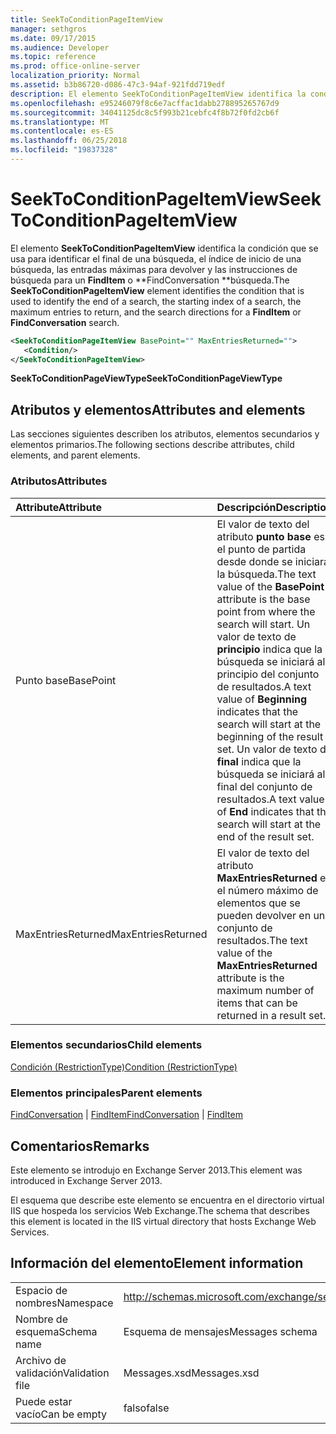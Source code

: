 ```yaml
---
title: SeekToConditionPageItemView
manager: sethgros
ms.date: 09/17/2015
ms.audience: Developer
ms.topic: reference
ms.prod: office-online-server
localization_priority: Normal
ms.assetid: b3b86720-d086-47c3-94af-921fdd719edf
description: El elemento SeekToConditionPageItemView identifica la condición que se usa para identificar el final de una búsqueda, el índice de inicio de una búsqueda, las entradas máximas para devolver y las instrucciones de búsqueda para una búsqueda FindItem o FindConversation.
ms.openlocfilehash: e95246079f8c6e7acffac1dabb278895265767d9
ms.sourcegitcommit: 34041125dc8c5f993b21cebfc4f8b72f0fd2cb6f
ms.translationtype: MT
ms.contentlocale: es-ES
ms.lasthandoff: 06/25/2018
ms.locfileid: "19837328"
---
```

# <a name="seektoconditionpageitemview"></a><span data-ttu-id="2dec9-103">SeekToConditionPageItemView</span><span class="sxs-lookup"><span data-stu-id="2dec9-103">SeekToConditionPageItemView</span></span>

<span data-ttu-id="2dec9-104">El elemento **SeekToConditionPageItemView** identifica la condición que se usa para identificar el final de una búsqueda, el índice de inicio de una búsqueda, las entradas máximas para devolver y las instrucciones de búsqueda para un **FindItem** o **FindConversation **búsqueda.</span><span class="sxs-lookup"><span data-stu-id="2dec9-104">The **SeekToConditionPageItemView** element identifies the condition that is used to identify the end of a search, the starting index of a search, the maximum entries to return, and the search directions for a **FindItem** or **FindConversation** search.</span></span> 
  
```XML
<SeekToConditionPageItemView BasePoint="" MaxEntriesReturned="">
   <Condition/>
</SeekToConditionPageItemView>
```

 <span data-ttu-id="2dec9-105">**SeekToConditionPageViewType**</span><span class="sxs-lookup"><span data-stu-id="2dec9-105">**SeekToConditionPageViewType**</span></span>
## <a name="attributes-and-elements"></a><span data-ttu-id="2dec9-106">Atributos y elementos</span><span class="sxs-lookup"><span data-stu-id="2dec9-106">Attributes and elements</span></span>

<span data-ttu-id="2dec9-107">Las secciones siguientes describen los atributos, elementos secundarios y elementos primarios.</span><span class="sxs-lookup"><span data-stu-id="2dec9-107">The following sections describe attributes, child elements, and parent elements.</span></span>
  
### <a name="attributes"></a><span data-ttu-id="2dec9-108">Atributos</span><span class="sxs-lookup"><span data-stu-id="2dec9-108">Attributes</span></span>

|<span data-ttu-id="2dec9-109">**Attribute**</span><span class="sxs-lookup"><span data-stu-id="2dec9-109">**Attribute**</span></span>|<span data-ttu-id="2dec9-110">**Descripción**</span><span class="sxs-lookup"><span data-stu-id="2dec9-110">**Description**</span></span>|
|:-----|:-----|
|<span data-ttu-id="2dec9-111">Punto base</span><span class="sxs-lookup"><span data-stu-id="2dec9-111">BasePoint</span></span>  <br/> |<span data-ttu-id="2dec9-112">El valor de texto del atributo **punto base** es el punto de partida desde donde se iniciará la búsqueda.</span><span class="sxs-lookup"><span data-stu-id="2dec9-112">The text value of the **BasePoint** attribute is the base point from where the search will start.</span></span> <span data-ttu-id="2dec9-113">Un valor de texto de **principio** indica que la búsqueda se iniciará al principio del conjunto de resultados.</span><span class="sxs-lookup"><span data-stu-id="2dec9-113">A text value of **Beginning** indicates that the search will start at the beginning of the result set.</span></span> <span data-ttu-id="2dec9-114">Un valor de texto de **final** indica que la búsqueda se iniciará al final del conjunto de resultados.</span><span class="sxs-lookup"><span data-stu-id="2dec9-114">A text value of **End** indicates that the search will start at the end of the result set.</span></span>  <br/> |
|<span data-ttu-id="2dec9-115">MaxEntriesReturned</span><span class="sxs-lookup"><span data-stu-id="2dec9-115">MaxEntriesReturned</span></span>  <br/> |<span data-ttu-id="2dec9-116">El valor de texto del atributo **MaxEntriesReturned** es el número máximo de elementos que se pueden devolver en un conjunto de resultados.</span><span class="sxs-lookup"><span data-stu-id="2dec9-116">The text value of the **MaxEntriesReturned** attribute is the maximum number of items that can be returned in a result set.</span></span>  <br/> |
   
### <a name="child-elements"></a><span data-ttu-id="2dec9-117">Elementos secundarios</span><span class="sxs-lookup"><span data-stu-id="2dec9-117">Child elements</span></span>

[<span data-ttu-id="2dec9-118">Condición (RestrictionType)</span><span class="sxs-lookup"><span data-stu-id="2dec9-118">Condition (RestrictionType)</span></span>](condition-restrictiontype.md)
  
### <a name="parent-elements"></a><span data-ttu-id="2dec9-119">Elementos principales</span><span class="sxs-lookup"><span data-stu-id="2dec9-119">Parent elements</span></span>

<span data-ttu-id="2dec9-120">[FindConversation](findconversation.md) | [FindItem](finditem.md)</span><span class="sxs-lookup"><span data-stu-id="2dec9-120">[FindConversation](findconversation.md) | [FindItem](finditem.md)</span></span>
  
## <a name="remarks"></a><span data-ttu-id="2dec9-121">Comentarios</span><span class="sxs-lookup"><span data-stu-id="2dec9-121">Remarks</span></span>

<span data-ttu-id="2dec9-122">Este elemento se introdujo en Exchange Server 2013.</span><span class="sxs-lookup"><span data-stu-id="2dec9-122">This element was introduced in Exchange Server 2013.</span></span>
  
<span data-ttu-id="2dec9-123">El esquema que describe este elemento se encuentra en el directorio virtual IIS que hospeda los servicios Web Exchange.</span><span class="sxs-lookup"><span data-stu-id="2dec9-123">The schema that describes this element is located in the IIS virtual directory that hosts Exchange Web Services.</span></span>
  
## <a name="element-information"></a><span data-ttu-id="2dec9-124">Información del elemento</span><span class="sxs-lookup"><span data-stu-id="2dec9-124">Element information</span></span>

|||
|:-----|:-----|
|<span data-ttu-id="2dec9-125">Espacio de nombres</span><span class="sxs-lookup"><span data-stu-id="2dec9-125">Namespace</span></span>  <br/> |http://schemas.microsoft.com/exchange/services/2006/messages  <br/> |
|<span data-ttu-id="2dec9-126">Nombre de esquema</span><span class="sxs-lookup"><span data-stu-id="2dec9-126">Schema name</span></span>  <br/> |<span data-ttu-id="2dec9-127">Esquema de mensajes</span><span class="sxs-lookup"><span data-stu-id="2dec9-127">Messages schema</span></span>  <br/> |
|<span data-ttu-id="2dec9-128">Archivo de validación</span><span class="sxs-lookup"><span data-stu-id="2dec9-128">Validation file</span></span>  <br/> |<span data-ttu-id="2dec9-129">Messages.xsd</span><span class="sxs-lookup"><span data-stu-id="2dec9-129">Messages.xsd</span></span>  <br/> |
|<span data-ttu-id="2dec9-130">Puede estar vacío</span><span class="sxs-lookup"><span data-stu-id="2dec9-130">Can be empty</span></span>  <br/> |<span data-ttu-id="2dec9-131">falso</span><span class="sxs-lookup"><span data-stu-id="2dec9-131">false</span></span>  <br/> |
   

